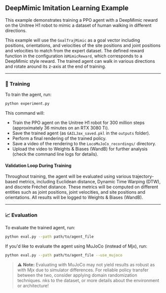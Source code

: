 ## DeepMimic Imitation Learning Example

This example demonstrates training a PPO agent with a DeepMimic reward on the Unitree H1 robot to mimic a dataset of 
human walking in different directions.

This example will use the `GoalTrajMimic` as a goal vector including positions, orientations, and velocities of the 
site positions and joint positions and velocities to match from the expert dataset. The defined reward function in 
the configuration is`MimicReward`, which corresponds to a DeepMimic style reward. The trained agent 
can walk in various directions and rotate around its z-axis at the end of training.

---

### 🚀 Training

To train the agent, run:

```bash
python experiment.py
```

This command will:

- Train the PPO agent on the Unitree H1 robot for 300 million steps (approximately 36 minutes on an RTX 3080 Ti).
- Save the trained agent (as `GAILJax_saved.pkl` in the `outputs` folder).
- Perform a final rendering of the trained policy.
- Save a video of the rendering to the `LocoMuJoCo_recordings/` directory.
- Upload the video to Weights & Biases (WandB) for further analysis (check the command line logs for details).


#### Validation Loop During Training

Throughout training, the agent will be evaluated using various trajectory-based metrics, including 
Euclidean distance, Dynamic Time Warping (DTW), and discrete Fréchet distance. These metrics will be 
computed on different entities such as joint positions, joint velocities, and site positions and orientations. 
All results will be logged to Weights & Biases (WandB).

---

### 📈 Evaluation

To evaluate the trained agent, run:

```bash
python eval.py --path path/to/agent_file
```

If you'd like to evaluate the agent using MuJoCo (instead of Mjx), run:

```bash
python eval.py --path path/to/agent_file --use_mujoco
```

> ⚠️ **Note:** Evaluating with MuJoCo may not yield results as robust as with Mjx due to simulator differences. For reliable policy transfer between the two, consider applying domain randomization techniques.
nks to the dataset, or more details about the environment or architecture!